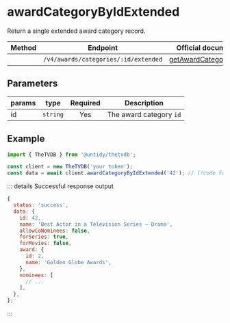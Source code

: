 # awardCategoryByIdExtended

Return a single extended award category record.

| Method                          | Endpoint                             | Official documentation                                                                                     |
| ------------------------------- | ------------------------------------ | ---------------------------------------------------------------------------------------------------------- |
| <Badge type="tip" text="GET" /> | `/v4/awards/categories/:id/extended` | [getAwardCategoryExtended](https://thetvdb.github.io/v4-api/#/Award%20Categories/getAwardCategoryExtended) |

## Parameters

| params | type     | Required | Description             |
| ------ | -------- | :------: | ----------------------- |
| id     | `string` |   Yes    | The award category `id` |

## Example

```js
import { TheTVDB } from '@untidy/thetvdb';

const client = new TheTVDB('your token');
const data = await client.awardCategoryByIdExtended('42'); // [!code focus]
```

::: details Successful response output

```js
{
  status: 'success',
  data: {
    id: 42,
    name: 'Best Actor in a Television Series – Drama',
    allowCoNominees: false,
    forSeries: true,
    forMovies: false,
    award: {
      id: 2,
      name: 'Golden Globe Awards',
    },
    nominees: [
      // ...
    ],
  },
};
```

:::
